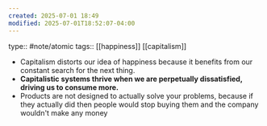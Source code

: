 ```yaml
---
created: 2025-07-01 18:49
modified: 2025-07-01T18:52:07-04:00
---
```

type:: #note/atomic 
tags:: [[happiness]] [[capitalism]]

- Capitalism distorts our idea of happiness because it benefits from our constant search for the next thing. 
- **Capitalistic systems thrive when we are perpetually dissatisfied, driving us to consume more.**
- Products are not designed to actually solve your problems, because if they actually did then people would stop buying them and the company wouldn't make any money